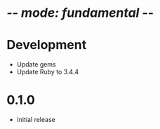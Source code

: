 # -*- mode: fundamental -*-

# Development

* Update gems
* Update Ruby to 3.4.4

# 0.1.0

* Initial release
